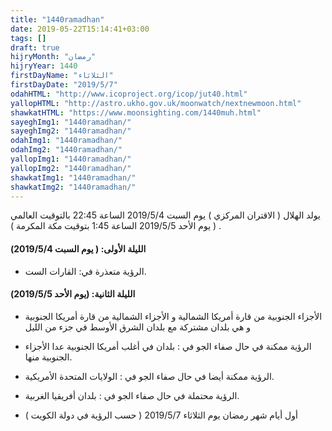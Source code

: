 ```yaml
---
title: "1440ramadhan"
date: 2019-05-22T15:14:41+03:00
tags: []
draft: true
hijryMonth: "رمضان"
hijryYear: 1440
firstDayName: "الثلاثاء"
firstDayDate: "2019/5/7"
odahHTML: "http://www.icoproject.org/icop/jut40.html"
yallopHTML: "http://astro.ukho.gov.uk/moonwatch/nextnewmoon.html"
shawkatHTML: "https://www.moonsighting.com/1440muh.html"
sayeghImg1: "1440ramadhan/"
sayeghImg2: "1440ramadhan/"
odahImg1: "1440ramadhan/"
odahImg2: "1440ramadhan/"
yallopImg1: "1440ramadhan/"
yallopImg2: "1440ramadhan/"
shawkatImg1: "1440ramadhan/"
shawkatImg2: "1440ramadhan/"
---
```


يولد الهلال ( الاقتران المركزي ) يوم السبت 2019/5/4 الساعة 22:45 بالتوقيت العالمي ( يوم الأحد 2019/5/5 الساعة 1:45 بتوقيت مكة المكرمة ) .

#### **الليلة الأولى: ( يوم السبت 2019/5/4)**

* الرؤية متعذرة في: القارات الست.

#### **الليلة الثانية: (يوم الأحد 2019/5/5)**

* الأجزاء الجنوبية من قارة أمريكا الشمالية و الأجزاء الشمالية من قارة أمريكا الجنوبية و هي بلدان مشتركة مع بلدان الشرق الأوسط في جزء من الليل  
* الرؤية ممكنة في حال صفاء الجو في : بلدان في أغلب أمريكا الجنوبية عدا الأجزاء الجنوبية منها.
* الرؤية ممكنة أيضا في حال صفاء الجو في : الولايات المتحدة الأمريكية.
* الرؤية محتملة في حال صفاء الجو في : بلدان أفريقيا الغربية.


* أول أيام شهر رمضان يوم الثلاثاء 2019/5/7 ( حسب الرؤية في دولة الكويت ) 
